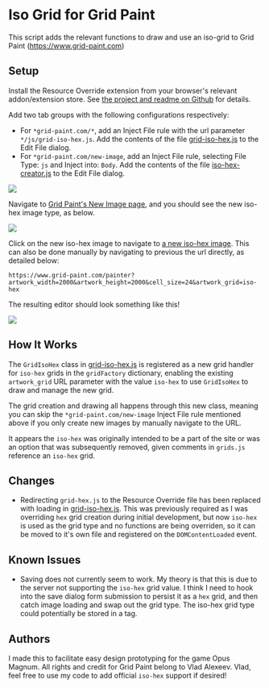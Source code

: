 # Iso Grid for Grid Paint

This script adds the relevant functions to draw and use an iso-grid to Grid Paint (https://www.grid-paint.com)

## Setup

Install the Resource Override extension from your browser's relevant addon/extension store. See [the project and readme on Github](https://github.com/kylepaulsen/ResourceOverride) for details.

Add two tab groups with the following configurations respectively: 
* For `*grid-paint.com/*`, add an Inject File rule with the url parameter `*/js/grid-iso-hex.js`. Add the contents of the file [grid-iso-hex.js](grid-iso-hex.js) to the Edit File dialog.
* For `*grid-paint.com/new-image`, add an Inject File rule, selecting File Type: `js` and Inject into: `Body`. Add the contents of the file [iso-hex-creator.js](iso-hex-creator.js) to the Edit File dialog.

<img src="https://i.imgur.com/55fZkTA.png">

Navigate to [Grid Paint's New Image page](https://www.grid-paint.com/new-image), and you should see the new iso-hex image type, as below.

<img src="https://i.imgur.com/FU5cYwn.png">

Click on the new iso-hex image to navigate to [a new iso-hex image](https://www.grid-paint.com/painter?artwork_width=2000&artwork_height=2000&cell_size=24&artwork_grid=iso-hex). This can also be done manually by navigating to previous the url directly, as detailed below:

```
https://www.grid-paint.com/painter?artwork_width=2000&artwork_height=2000&cell_size=24&artwork_grid=iso-hex
```

The resulting editor should look something like this!

<img src="https://i.imgur.com/j53Ctna.png">

## How It Works

The `GridIsoHex` class in [grid-iso-hex.js](grid-iso-hex.js) is registered as a new grid handler for `iso-hex` grids in the `gridFactory` dictionary, enabling the existing `artwork_grid` URL parameter with the value `iso-hex` to use `GridIsoHex` to draw and manage the new grid.

The grid creation and drawing all happens through this new class, meaning you can skip the `*grid-paint.com/new-image` Inject File rule mentioned above if you only create new images by manually navigate to the URL.

It appears the `iso-hex` was originally intended to be a part of the site or was an option that was subsequently removed, given comments in `grids.js` reference an `iso-hex` grid.

## Changes

* Redirecting `grid-hex.js` to the Resource Override file has been replaced with loading in [grid-iso-hex.js](grid-iso-hex.js). This was previously required as I was overriding `hex` grid creation during initial development, but now `iso-hex` is used as the grid type and no functions are being overriden, so it can be moved to it's own file and registered on the `DOMContentLoaded` event.

## Known Issues

* Saving does not currently seem to work. My theory is that this is due to the server not supporting the `iso-hex` grid value. I think I need to hook into the save dialog form submission to persist it as a `hex` grid, and then catch image loading and swap out the grid type. The iso-hex grid type could potentially be stored in a tag.

## Authors

I made this to facilitate easy design prototyping for the game Opus Magnum. All rights and credit for Grid Paint belong to Vlad Alexeev. Vlad, feel free to use my code to add official `iso-hex` support if desired!

